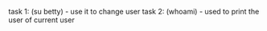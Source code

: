 task 1: (su betty) - use it to change user
task 2: (whoami) - used to print the user of current user

